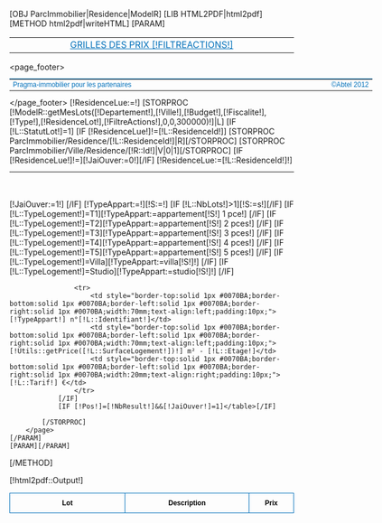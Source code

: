 [OBJ ParcImmobilier|Residence|ModelR]
[LIB HTML2PDF|html2pdf]
[METHOD html2pdf|writeHTML]
	[PARAM]
		<page pageset="old" backtop="14mm" backbottom="10mm" backleft="5mm" backright="5mm" >
   			<table >
				<tr style="width:170mm;">
					<td  style="text-align:center;color:#0070BA;font-size:16px;text-transform:uppercase;text-decoration:underline;width:170mm;" >Grilles des prix [!FiltreActions!]</td>
				</tr>
			</table>
			<page_footer>	
				<table style="font-family:arial;font-size:12px; color:#0070BA;border-top:1px solid #0070BA;width:170mm;">
					<tr style="width:170mm;">
						<td style="width:140mm;text-align:left;">Pragma-immobilier pour les partenaires</td>
						<td style="width:25mm;text-align:right">&copy;Abtel 2012</td>
					</tr>
				</table>
			</page_footer>
			[!ResidenceLue:=!]
		    [STORPROC [!ModelR::getMesLots([!Departement!],[!Ville!],[!Budget!],[!Fiscalite!],[!Type!],[!ResidenceLot!],[!FiltreActions!],0,0,300000)!]|L]
		    	[IF [!L::StatutLot!]=1]
		       		[IF [!ResidenceLue!]!=[!L::ResidenceId!]]
			       		[STORPROC ParcImmobilier/Residence/[!L::ResidenceId!]|R][/STORPROC]
		       			[STORPROC ParcImmobilier/Ville/Residence/[!R::Id!]|V|0|1][/STORPROC]
		       			[IF [!ResidenceLue!]!=]</table>[!JaiOuver:=0!][/IF]
						[!ResidenceLue:=[!L::ResidenceId!]!]
						<table style="font-family:arial;font-size:12px; color:#000;height:10mm;vertical-align:middle;">
							<tr style="width:170mm;padding-top:5px;margin:5px 0 10px 0;">
								<th style="color:#0070BA;font-size:14px;font-variant:small-caps;">
									<br /><br /><br />Residence : [!R::Titre!] - [!V::Nom!] - [SUBSTR 2][!V::CodePostal!][/SUBSTR]<br />
								</th>
							</tr>
						</table>
						<table style="font-family:arial;font-size:12px; color:#000;border-collapse:collapse;"  >
							[!JaiOuver:=1!]
					        <tr style="width:170mm;" >
					            <th style="border-top:solid 1px #0070BA;border-bottom:solid 1px #0070BA;border-left:solid 1px #0070BA;border-right:solid 1px #0070BA;width:70mm;text-align:center;padding:10px;">Lot</th>
					            <th style="border-top:solid 1px #0070BA;border-bottom:solid 1px #0070BA;border-right:solid 1px #0070BA;width:70mm;text-align:center;padding:10px;">Description</th>
					            <th style="border-top:solid 1px #0070BA;border-bottom:solid 1px #0070BA;border-right:solid 1px #0070BA;width:20mm;text-align:center;padding:10px;">Prix</th>
					        </tr>
					[/IF]
					[!TypeAppart:=!][!S:=!]
					[IF [!L::NbLots!]>1][!S:=s!][/IF]
					[IF [!L::TypeLogement!]=T1][!TypeAppart:=appartement[!S!] 1 pce!] [/IF]
					[IF [!L::TypeLogement!]=T2][!TypeAppart:=appartement[!S!] 2 pces!] [/IF]
					[IF [!L::TypeLogement!]=T3][!TypeAppart:=appartement[!S!] 3 pces!] [/IF]
					[IF [!L::TypeLogement!]=T4][!TypeAppart:=appartement[!S!] 4 pces!] [/IF]
					[IF [!L::TypeLogement!]=T5][!TypeAppart:=appartement[!S!] 5 pces!] [/IF]
					[IF [!L::TypeLogement!]=Villa][!TypeAppart:=villa[!S!]!] [/IF]
					[IF [!L::TypeLogement!]=Studio][!TypeAppart:=studio[!S!]!] [/IF]
	
			        <tr>
			            <td style="border-top:solid 1px #0070BA;border-bottom:solid 1px #0070BA;border-left:solid 1px #0070BA;border-right:solid 1px #0070BA;width:70mm;text-align:left;padding:10px;">[!TypeAppart!] n°[!L::Identifiant!]</td>
			            <td style="border-top:solid 1px #0070BA;border-bottom:solid 1px #0070BA;border-left:solid 1px #0070BA;border-right:solid 1px #0070BA;width:70mm;text-align:left;padding:10px;"> [!Utils::getPrice([!L::SurfaceLogement!])!] m² - [!L::Etage!]</td>
			            <td style="border-top:solid 1px #0070BA;border-bottom:solid 1px #0070BA;border-left:solid 1px #0070BA;border-right:solid 1px #0070BA;width:20mm;text-align:right;padding:10px;">[!L::Tarif!] €</td>
			        </tr>
			    [/IF]
				[IF [!Pos!]=[!NbResult!]&&[!JaiOuver!]=1]</table>[/IF]
		
			[/STORPROC]
		</page>	
	[/PARAM]
	[PARAM][/PARAM]
[/METHOD]

[!html2pdf::Output!]

